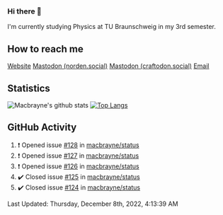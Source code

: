 ### Hi there 👋
I'm currently studying Physics at TU Braunschweig in my 3rd semester.

## How to reach me
[Website](https://florentin-schleuss.de)
<a rel="me" href="https://norden.social/@florentin">Mastodon (norden.social)</a>
<a rel="me" href="https://craftodon.social/@frodolon">Mastodon (craftodon.social)</a>
[Email](mailto:hello@macbrayne.de)

## Statistics
![Macbrayne's github stats](https://github-readme-stats.vercel.app/api?username=macbrayne&count_private=true&show_icons=true&hide_rank=true&custom_title=macbrayne's%20GitHub%20Stats)
[![Top Langs](https://github-readme-stats.vercel.app/api/top-langs/?username=macbrayne&exclude_repo=liftron&layout=compact)](https://github.com/anuraghazra/github-readme-stats)
## GitHub Activity

<!--RECENT_ACTIVITY:start-->
1. ❗️ Opened issue [#128](https://github.com/macbrayne/status/issues/128) in [macbrayne/status](https://github.com/macbrayne/status)
2. ❗️ Opened issue [#127](https://github.com/macbrayne/status/issues/127) in [macbrayne/status](https://github.com/macbrayne/status)
3. ❗️ Opened issue [#126](https://github.com/macbrayne/status/issues/126) in [macbrayne/status](https://github.com/macbrayne/status)
4. ✔️ Closed issue [#125](https://github.com/macbrayne/status/issues/125) in [macbrayne/status](https://github.com/macbrayne/status)
5. ✔️ Closed issue [#124](https://github.com/macbrayne/status/issues/124) in [macbrayne/status](https://github.com/macbrayne/status)
<!--RECENT_ACTIVITY:end-->

<!--RECENT_ACTIVITY:last_update-->
Last Updated: Thursday, December 8th, 2022, 4:13:39 AM
<!--RECENT_ACTIVITY:last_update_end-->


<!--
**macbrayne/macbrayne** is a ✨ _special_ ✨ repository because its `README.md` (this file) appears on your GitHub profile.

Here are some ideas to get you started:

- 🔭 I’m currently working on ...
- 🌱 I’m currently learning ...
- 👯 I’m looking to collaborate on ...
- 🤔 I’m looking for help with ...
- 💬 Ask me about ...
- 📫 How to reach me: ...
- 😄 Pronouns: ...
- ⚡ Fun fact: ...
-->
